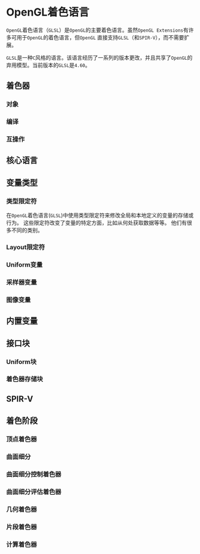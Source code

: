 # OpenGL着色语言

`OpenGL`着色语言（`GLSL`）是`OpenGL`的主要着色语言。虽然`OpenGL Extensions`有许多可用于`OpenGL`的着色语言，但`OpenGL` 直接支持`GLSL`（和`SPIR-V`），而不需要扩展。

`GLSL`是一种`C`风格的语言。该语言经历了一系列的版本更改，并且共享了`OpenGL`的弃用模型。当前版本的`GLSL`是`4.60`。

## 着色器

### 对象

### 编译

### 互操作

## 核心语言

## 变量类型

### 类型限定符

在`OpenGL`着色语言(`GLSL`)中使用类型限定符来修改全局和本地定义的变量的存储或行为。 这些限定符改变了变量的特定方面，比如从何处获取数据等等。 他们有很多不同的类别。

### Layout限定符

### Uniform变量

### 采样器变量

### 图像变量

## 内置变量

## 接口块

### Uniform块

### 着色器存储块

## SPIR-V

## 着色阶段

### 顶点着色器

### 曲面细分

### 曲面细分控制着色器

### 曲面细分评估着色器

### 几何着色器

### 片段着色器

### 计算着色器